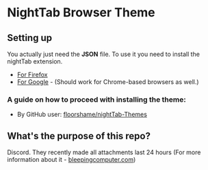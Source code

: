 # NightTab Browser Theme

## Setting up

You actually just need the **JSON** file.
To use it you need to install the nightTab extension.

- [For Firefox](https://addons.mozilla.org/en-US/firefox/addon/nighttab/)
- [For Google](https://chromewebstore.google.com/detail/nighttab/hdpcadigjkbcpnlcpbcohpafiaefanki?hl=en-GB) - (Should work for Chrome-based browsers as well.)

### A guide on how to proceed with installing the theme:

- By GitHub user: [floorshame/nightTab-Themes](https://github.com/floorshame/nightTab-Themes?tab=readme-ov-file#1-how-to-install-themes)

## What's the purpose of this repo?

Discord. They recently made all attachments last 24 hours (For more information about it - [bleepingcomputer.com](https://www.bleepingcomputer.com/news/security/discord-will-switch-to-temporary-file-links-to-block-malware-delivery/))

